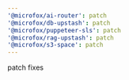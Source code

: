 ```yaml
---
'@microfox/ai-router': patch
'@microfox/db-upstash': patch
'@microfox/puppeteer-sls': patch
'@microfox/rag-upstash': patch
'@microfox/s3-space': patch
---
```


patch fixes
